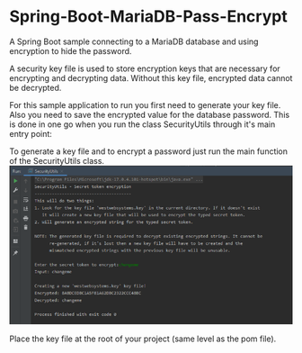 # Spring-Boot-MariaDB-Pass-Encrypt
A Spring Boot sample connecting to a MariaDB database and using encryption to hide the password.

A security key file is used to store encryption keys that are necessary for encrypting and decrypting data. 
Without this key file, encrypted data cannot be decrypted.

For this sample application to run you first need to generate your key file. Also you need to save the encrypted value for the database password.
This is done in one go when you run the class SecurityUtils through it's main entry point:

To generate a key file and to encrypt a password just run the main function of the SecurityUtils class.
![Screen output for SecurityUtils](SecurityUtils-key-file-and-enrypt-pass.png)

Place the key file at the root of your project (same level as the pom file).
